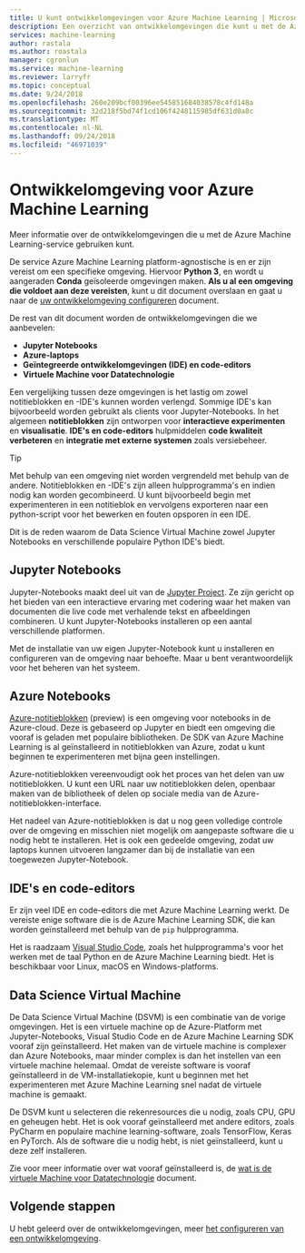 ```yaml
---
title: U kunt ontwikkelomgevingen voor Azure Machine Learning | Microsoft Docs
description: Een overzicht van ontwikkelomgevingen die kunt u met de Azure Machine Learning-service. Python 3 is de enige vereiste voor uw ontwikkelomgeving, maar wordt u aangeraden ook Conda-omgevingen. Voor de ontwikkeling van hulpprogramma's, wordt aangeraden Jupyter Notebooks, Azure-notitieblokken en IDE-votingapplication-code-editors.
services: machine-learning
author: rastala
ms.author: roastala
manager: cgronlun
ms.service: machine-learning
ms.reviewer: larryfr
ms.topic: conceptual
ms.date: 9/24/2018
ms.openlocfilehash: 260e209bcf00396ee545851684038578c4fd148a
ms.sourcegitcommit: 32d218f5bd74f1cd106f4248115985df631d0a8c
ms.translationtype: MT
ms.contentlocale: nl-NL
ms.lasthandoff: 09/24/2018
ms.locfileid: "46971039"
---
```

# <a name="development-environment-for-azure-machine-learning"></a>Ontwikkelomgeving voor Azure Machine Learning 

Meer informatie over de ontwikkelomgevingen die u met de Azure Machine Learning-service gebruiken kunt. 

De service Azure Machine Learning platform-agnostische is en er zijn vereist om een specifieke omgeving. Hiervoor __Python 3__, en wordt u aangeraden __Conda__ geïsoleerde omgevingen maken. __Als u al een omgeving die voldoet aan deze vereisten__, kunt u dit document overslaan en gaat u naar de [uw ontwikkelomgeving configureren](how-to-configure-environment.md) document.

De rest van dit document worden de ontwikkelomgevingen die we aanbevelen:

* __Jupyter Notebooks__
* __Azure-laptops__
* __Geïntegreerde ontwikkelomgevingen (IDE) en code-editors__
* __Virtuele Machine voor Datatechnologie__

Een vergelijking tussen deze omgevingen is het lastig om zowel notitieblokken en -IDE's kunnen worden verlengd. Sommige IDE's kan bijvoorbeeld worden gebruikt als clients voor Jupyter-Notebooks. In het algemeen __notitieblokken__ zijn ontworpen voor __interactieve experimenten__ en __visualisatie__. __IDE's en code-editors__ hulpmiddelen __code kwaliteit verbeteren__ en __integratie met externe systemen__ zoals versiebeheer.

> [!TIP]
> Met behulp van een omgeving niet worden vergrendeld met behulp van de andere. Notitieblokken en -IDE's zijn alleen hulpprogramma's en indien nodig kan worden gecombineerd. U kunt bijvoorbeeld begin met experimenteren in een notitieblok en vervolgens exporteren naar een python-script voor het bewerken en fouten opsporen in een IDE.
>
> Dit is de reden waarom de Data Science Virtual Machine zowel Jupyter Notebooks en verschillende populaire Python IDE's biedt.

## <a name="jupyter-notebooks"></a>Jupyter Notebooks

Jupyter-Notebooks maakt deel uit van de [Jupyter Project](https://jupyter.org/). Ze zijn gericht op het bieden van een interactieve ervaring met codering waar het maken van documenten die live code met verhalende tekst en afbeeldingen combineren. U kunt Jupyter-Notebooks installeren op een aantal verschillende platformen.

Met de installatie van uw eigen Jupyter-Notebook kunt u installeren en configureren van de omgeving naar behoefte. Maar u bent verantwoordelijk voor het beheren van het systeem.

## <a name="azure-notebooks"></a>Azure Notebooks

[Azure-notitieblokken](https://notebooks.azure.com) (preview) is een omgeving voor notebooks in de Azure-cloud. Deze is gebaseerd op Jupyter en biedt een omgeving die vooraf is geladen met populaire bibliotheken. De SDK van Azure Machine Learning is al geïnstalleerd in notitieblokken van Azure, zodat u kunt beginnen te experimenteren met bijna geen instellingen.

Azure-notitieblokken vereenvoudigt ook het proces van het delen van uw notitieblokken. U kunt een URL naar uw notitieblokken delen, openbaar maken van de bibliotheek of delen op sociale media van de Azure-notitieblokken-interface.

Het nadeel van Azure-notitieblokken is dat u nog geen volledige controle over de omgeving en misschien niet mogelijk om aangepaste software die u nodig hebt te installeren. Het is ook een gedeelde omgeving, zodat uw laptops kunnen uitvoeren langzamer dan bij de installatie van een toegewezen Jupyter-Notebook.

## <a name="ides-and-code-editors"></a>IDE's en code-editors

Er zijn veel IDE en code-editors die met Azure Machine Learning werkt. De vereiste enige software die is de Azure Machine Learning SDK, die kan worden geïnstalleerd met behulp van de `pip` hulpprogramma.

Het is raadzaam [Visual Studio Code](https://code.visualstudio.com/), zoals het hulpprogramma's voor het werken met de taal Python en de Azure Machine Learning biedt. Het is beschikbaar voor Linux, macOS en Windows-platforms.

## <a name="data-science-virtual-machine"></a>Data Science Virtual Machine

De Data Science Virtual Machine (DSVM) is een combinatie van de vorige omgevingen. Het is een virtuele machine op de Azure-Platform met Jupyter-Notebooks, Visual Studio Code en de Azure Machine Learning SDK vooraf zijn geïnstalleerd. Het maken van de virtuele machine is complexer dan Azure Notebooks, maar minder complex is dan het instellen van een virtuele machine helemaal. Omdat de vereiste software is vooraf geïnstalleerd in de VM-installatiekopie, kunt u beginnen met het experimenteren met Azure Machine Learning snel nadat de virtuele machine is gemaakt.

De DSVM kunt u selecteren die rekenresources die u nodig, zoals CPU, GPU en geheugen hebt. Het is ook vooraf geïnstalleerd met andere editors, zoals PyCharm en populaire machine learning-software, zoals TensorFlow, Keras en PyTorch. Als de software die u nodig hebt, is niet geïnstalleerd, kunt u deze zelf installeren.

Zie voor meer informatie over wat vooraf geïnstalleerd is, de [wat is de virtuele Machine voor Datatechnologie](../data-science-virtual-machine/overview.md) document.

## <a name="next-steps"></a>Volgende stappen

U hebt geleerd over de ontwikkelomgevingen, meer [het configureren van een ontwikkelomgeving](how-to-configure-environment.md).

